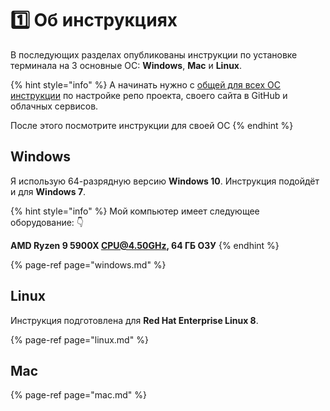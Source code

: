 # 1️⃣ Об инструкциях

В последующих разделах опубликованы инструкции по установке терминала на 3 основные ОС: **Windows**, **Mac** и **Linux**.

{% hint style="info" %}
А начинать нужно с [общей для всех ОС инструкции](github-and-cloud.md) по настройке репо проекта, своего сайта в GitHub и облачных сервисов.

После этого посмотрите инструкции для своей ОС
{% endhint %}

## Windows

Я использую 64-разрядную версию **Windows 10**. Инструкция подойдёт и для **Windows 7**.

{% hint style="info" %}
Мой компьютер имеет следующее оборудование: 👇 

**AMD Ryzen 9 5900X CPU@4.50GHz, 64 ГБ ОЗУ**
{% endhint %}

{% page-ref page="windows.md" %}

## Linux

Инструкция подготовлена для **Red Hat Enterprise Linux 8**.

{% page-ref page="linux.md" %}

## Mac

{% page-ref page="mac.md" %}



